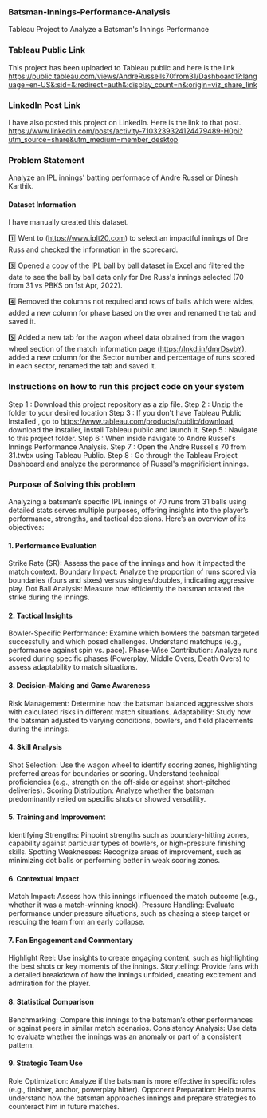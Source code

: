 ### Batsman-Innings-Performance-Analysis
Tableau Project to Analyze a Batsman's Innings Performance

### Tableau Public Link

This project has been uploaded to Tableau public and here is the link
https://public.tableau.com/views/AndreRussells70from31/Dashboard1?:language=en-US&:sid=&:redirect=auth&:display_count=n&:origin=viz_share_link

### LinkedIn Post Link

I have also posted this project on LinkedIn. Here is the link to that post.
https://www.linkedin.com/posts/activity-7103239324124479489-H0pi?utm_source=share&utm_medium=member_desktop

### Problem Statement

Analyze an IPL innings' batting performace of Andre Russel or Dinesh Karthik.

#### Dataset Information

I have manually created this dataset.

1️⃣ Went to (https://www.iplt20.com) to select an impactful innings of Dre Russ and checked the information in the scorecard.

3️⃣ Opened a copy of the IPL ball by ball dataset in Excel and filtered the data to see the ball by ball data only for Dre Russ's innings selected (70 from 31 vs PBKS on 1st Apr, 2022). 

4️⃣ Removed the columns not required and rows of balls which were wides, added a new column for phase based on the over and renamed the tab and saved it.

5️⃣ Added a new tab for the wagon wheel data obtained from the wagon wheel section of the match information page (https://lnkd.in/dmrDsvbY), added a new column for the Sector number and percentage of runs scored in each sector, renamed the tab and saved it.

### Instructions on how to run this project code on your system
Step 1 : Download this project repository as a zip file. 
Step 2 : Unzip the folder to your desired location 
Step 3 : If you don't have Tableau Public Installed , go to https://www.tableau.com/products/public/download, download the installer, install Tableau public and launch it. 
Step 5 : Navigate to this project folder. 
Step 6 : When inside navigate to Andre Russel's Innings Performance Analysis.
Step 7 : Open the Andre Russel's 70 from 31.twbx using Tableau Public. 
Step 8 : Go through the Tableau Project Dashboard and analyze the perormance of Russel's magnificient innings.

### Purpose of Solving this problem

Analyzing a batsman’s specific IPL innings of 70 runs from 31 balls using detailed stats serves multiple purposes, offering insights into the player’s performance, strengths, and tactical decisions. Here’s an overview of its objectives:

#### 1. Performance Evaluation
Strike Rate (SR): Assess the pace of the innings and how it impacted the match context.
Boundary Impact: Analyze the proportion of runs scored via boundaries (fours and sixes) versus singles/doubles, indicating aggressive play.
Dot Ball Analysis: Measure how efficiently the batsman rotated the strike during the innings.

#### 2. Tactical Insights
Bowler-Specific Performance:
Examine which bowlers the batsman targeted successfully and which posed challenges.
Understand matchups (e.g., performance against spin vs. pace).
Phase-Wise Contribution:
Analyze runs scored during specific phases (Powerplay, Middle Overs, Death Overs) to assess adaptability to match situations.

#### 3. Decision-Making and Game Awareness
Risk Management: Determine how the batsman balanced aggressive shots with calculated risks in different match situations.
Adaptability: Study how the batsman adjusted to varying conditions, bowlers, and field placements during the innings.

#### 4. Skill Analysis
Shot Selection:
Use the wagon wheel to identify scoring zones, highlighting preferred areas for boundaries or scoring.
Understand technical proficiencies (e.g., strength on the off-side or against short-pitched deliveries).
Scoring Distribution:
Analyze whether the batsman predominantly relied on specific shots or showed versatility.

#### 5. Training and Improvement
Identifying Strengths:
Pinpoint strengths such as boundary-hitting zones, capability against particular types of bowlers, or high-pressure finishing skills.
Spotting Weaknesses:
Recognize areas of improvement, such as minimizing dot balls or performing better in weak scoring zones.

#### 6. Contextual Impact
Match Impact:
Assess how this innings influenced the match outcome (e.g., whether it was a match-winning knock).
Pressure Handling:
Evaluate performance under pressure situations, such as chasing a steep target or rescuing the team from an early collapse.

#### 7. Fan Engagement and Commentary
Highlight Reel:
Use insights to create engaging content, such as highlighting the best shots or key moments of the innings.
Storytelling:
Provide fans with a detailed breakdown of how the innings unfolded, creating excitement and admiration for the player.

#### 8. Statistical Comparison
Benchmarking:
Compare this innings to the batsman’s other performances or against peers in similar match scenarios.
Consistency Analysis:
Use data to evaluate whether the innings was an anomaly or part of a consistent pattern.

#### 9. Strategic Team Use
Role Optimization:
Analyze if the batsman is more effective in specific roles (e.g., finisher, anchor, powerplay hitter).
Opponent Preparation:
Help teams understand how the batsman approaches innings and prepare strategies to counteract him in future matches.








